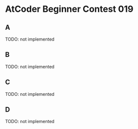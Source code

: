 # AtCoder Beginner Contest 019

## A

TODO: not implemented

## B

TODO: not implemented

## C

TODO: not implemented

## D

TODO: not implemented

